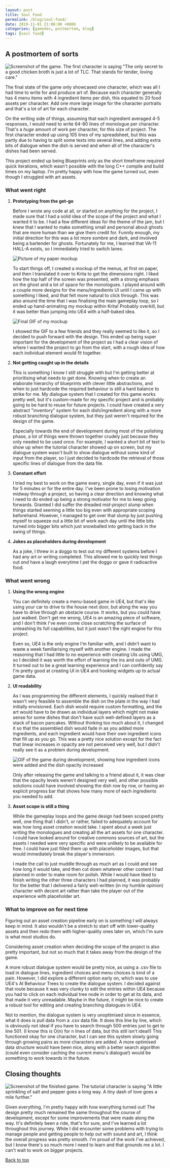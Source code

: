 ```yaml
---
layout: post
title: Soul Food
permalink: /blog/soul-food/
date: 2019-11-01 21:00:00 +0800
categories: [gamedev, postmortem, blog]
tags: [soul food]
---
```


## A postmortem of sorts

![Screenshot of the game. The first character is saying "The only secret to a good chicken broth is just a lot of TLC. That stands for tender, loving care."](/images/soulfoodProgress2.png)

The final state of the game only showcased one character, which was all I had time to write for and produce art of. Because each character generally has 4 menu items with 4 ingredient items per dish, this equated to 20 food assets per character. Add one more large image for the character portraits and that's a lot of art for each character. 

<!--more-->

On the writing side of things, assuming that each ingredient averaged 4-5 responses, I would need to write 64-80 lines of monologue per character. That's a *huge* amount of work per character, for this size of project. The first character ended up using 105 lines of my spreadsheet, but this was partly due to having to split some texts into several lines, and adding extra bits of dialogue when the dish is served and when all of the character's dishes had been served.

This project ended up being Blueprints only as the short timeframe required quick iterations, which wasn't possible with the long C++ compile and build times on my laptop. I'm pretty happy with how the game turned out, even though I struggled with art assets.

### What went right

1.  **Prototyping from the get-go**

    Before I wrote any code at all, or started on anything for the project, I made sure that I had a solid idea of the scope of the project and what I wanted it to be. I had a few different ideas for the theme of the jam, but I knew that I wanted to make something small and personal about ghosts that are more human than we give them credit for. Funnily enough, my initial direction for this was a lot more sombre and dark, and involved being a bartender for ghosts. Fortunately for me, I learned that VA-11 HALL-A exists, so I immediately tried to switch lanes.

    ![Picture of my paper mockup](/images/paper.jpg)

    To start things off, I created a mockup of the menus, at first on paper, and then I translated it over to Krita to get the dimensions right. I liked how the top half of the screen was presented, with a strong emphasis on the ghost and a lot of space for the monologues. I played around with a couple more designs for the menu/ingredients UI until I came up with something I liked, and that felt more natural to click through. This was also around the time that I was finalising the main gameplay loop, so I ended up hand-animating my mockup within Krita! Probably overkill, but it was better than jumping into UE4 with a half-baked idea.

    ![Final GIF of my mockup](/images/mockup.gif)

    I showed the GIF to a few friends and they really seemed to like it, so I decided to push forward with the design. This ended up being super important for the development of the project as I had a clear vision of where I wanted the project to go from the start, with a rough idea of how each individual element would fit together. 

2.  **Not getting caught up in the details**
    
    This is something I know I still struggle with but I'm getting better at prioritising what needs to get done. Knowing when to create an elaborate hierarchy of blueprints with clever little abstractions, and when to just hardcode the required behaviour is still a hard balance to strike for me. My dialogue system that I created for this game works pretty well, but it's custom-made for my specific project and is probably going to be hard to reuse for future projects. I could have created a very abstract "inventory" system for each dish/ingredient along with a more robust branching dialogue system, but they just weren't required for the design of the game.
    
    Especially towards the end of development during most of the polishing phase, a lot of things were thrown together crudely just because they only needed to be used once. For example, I wanted a short bit of text to show up when the tutorial character showed up on screen, but my dialogue system wasn't built to show dialogue without some kind of input from the player, so I just decided to hardcode the retrieval of those specific lines of dialogue from the data file.
    
3.  **Constant effort**

    I tried my best to work on the game every, single day, even if it was just for 5 minutes or for the entire day. I've been prone to losing motivation midway through a project, so having a clear direction and knowing what I need to do ended up being a strong motivator for me to keep going forwards. Granted I did suffer the dreaded _mid-project slump_ when things started seeming a little too big even with appropriate scoping beforehand. However, I managed to get over that slump by just pushing myself to squeeze out a little bit of work each day until the little bits turned into bigger bits which just snowballed into getting back in the swing of things.
    
4. **Jokes as placeholders during development**

    As a joke, I threw in a doggo to test out my different systems before I had any art or writing completed. This allowed me to quickly test things out _and_ have a laugh everytime I pet the doggo or gave it radioactive food.
    
### What went wrong

1.  **Using the wrong engine**

    You can definitely create a menu-based game in UE4, but that's like using your car to drive to the house next door, but along the way you have to drive through an obstacle course. It works, but you could have just walked. Don't get me wrong, UE4 is an amazing piece of software, and I don't think I've even come close scratching the surface of unleashing its full capabilities, but it just wasn't the right engine for this project.
    
    Even so, UE4 is the only engine I'm familiar with, and I didn't want to waste a week familiarising myself with another engine. I made the reasoning that I had little to no experience with creating UIs using UMG, so I decided it was worth the effort of learning the ins and outs of UMG. It turned out to be a great learning experience and I can confidently say I'm pretty good at creating UI in UE4 and hooking widgets up to actual game data.

2.  **UI readability**

    As I was programming the different elements, I quickly realised that it wasn't very feasible to assemble the dish on the plate in the way I had initially envisioned. Each dish would require custom formatting, and the art would have to be drawn as individual layers which might not make sense for some dishes that don't have such well-defined layers as a stack of bacon pancakes. Without thinking too much about it, I changed it so that the assembled dish would fade in as you added more ingredients, and each ingredient would have their own ingredient icons that fill up as you go. This was a pretty nice solution except for the fact that linear increases in opacity are not perceived very well, but I didn't really see it as a problem during development.

    ![GIF of the game during development, showing how ingredient icons were added and the dish opacity increased](/images/soulfoodProgress1.gif)

    Only after releasing the game and talking to a friend about it, it was clear that the opacity levels weren't designed very well, and other possible solutions could have involved showing the dish row by row, or having an explicit progress bar that shows how many more of each ingredients you needed to add.
    
3.  **Asset scope is still a thing**
  
    While the gameplay loops and the game design had been scoped pretty well, one thing that I didn't, or rather, failed to adequately account for was how long asset creation would take. I spent about a week just writing the monologues and creating all the art assets for one character. I could have looked around for creative commons sources of art, but the assets I needed were very specific and were unlikely to be available for free. I could have just filled them up with placeholder images, but that would immediately break the player's immersion.
    
    I made the call to just muddle through as much art as I could and see how long it would take, and then cut down whatever other content I had planned in order to make room for polish. While I would have liked to finish writing the other three characters I had planned, it was probably for the better that I delivered a fairly well-written (in my humble opinion) character with decent art rather than take the player out of the experience with placeholder art.

### What to improve on for next time

Figuring out an asset creation pipeline early on is something I will always keep in mind. It also wouldn't be a stretch to start off with lower-quality assets and then redo them with higher-quality ones later on, which I'm sure is what most studios do. 

Considering asset creation when deciding the scope of the project is also pretty important, but not so much that it takes away from the design of the game.

A more robust dialogue system would be pretty nice, as using a .csv file to load in dialogue lines, ingredient choices and menu choices is kind of a pain. However, I did explore a different option early on, which was to use UE4's AI Behaviour Trees to create the dialogue system. I decided against that route because it was very clunky to edit the entries within UE4 because you had to click on each individual tree node in order to get at its data, and that made it very unreadable. Maybe in the future, it might be nice to create a robust tool for editing and creating branching dialogues in UE4.

Not to mention, the dialogue system is very unoptimised since in essence, what it does is pull data from a .csv data file. It does this line by line, which is obviously not ideal if you have to search through 500 entries just to get to line 501. (I know this is O(n) for n lines of data, but this still isn't ideal!) This functioned okay for one character, but I can see this system slowly going through growing pains as more characters are added. A more optimised data structure would have been nice, along with a better search algorithm (could even consider caching the current menu's dialogue!) would be something to work towards in the future.

## Closing thoughts

![Screenshot of the finished game. The tutorial character is saying "A little sprinkling of salt and pepper goes a long way. A tiny dash of love goes a mile further."](/images/soulfoodFinished.png)

Given everything, I'm pretty happy with how everything turned out! The design pretty much remained the same throughout the course of development, except for some improvements that were made along the way. It's definitely been a ride, that's for sure, and I've learned a lot throughout this journey. While I did encounter some problems with trying to manage people and getting people to help out with sound and art, I think the overall progress was pretty smooth. I'm proud of the work I've achieved, but I know there's so much more I need to learn and that grounds me a lot. I can't wait to work on bigger projects.

[Back to top](#)
